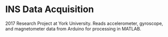 # INS Data Acquisition

2017 Research Project at York University. Reads accelerometer, gyroscope, and magnetometer data from Arduino for processing in MATLAB. 
